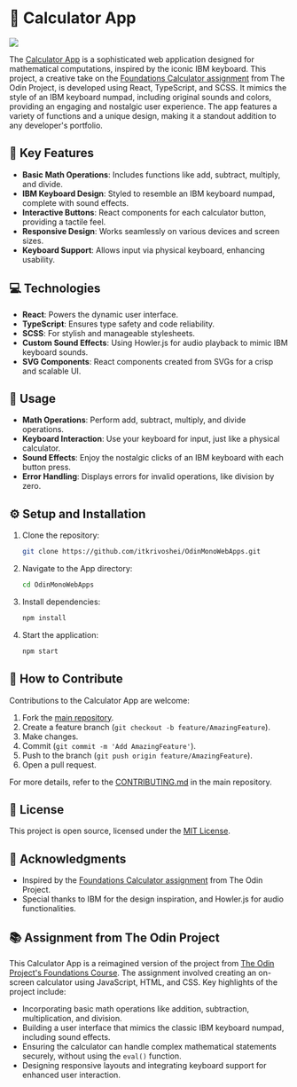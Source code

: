 # 🧮 Calculator App
![](https://github.com/itkrivoshei/OdinMonoWebApps/blob/main/media/Calculator.gif?raw=true)

The [Calculator App](https://itkrivoshei.github.io/OdinMonoWebApps/#/CalculatorApp) is a sophisticated web application designed for mathematical computations, inspired by the iconic IBM keyboard. This project, a creative take on the [Foundations Calculator assignment](https://www.theodinproject.com/lessons/foundations-calculator) from The Odin Project, is developed using React, TypeScript, and SCSS. It mimics the style of an IBM keyboard numpad, including original sounds and colors, providing an engaging and nostalgic user experience. The app features a variety of functions and a unique design, making it a standout addition to any developer's portfolio.

## 🌟 Key Features

- **Basic Math Operations**: Includes functions like add, subtract, multiply, and divide.
- **IBM Keyboard Design**: Styled to resemble an IBM keyboard numpad, complete with sound effects.
- **Interactive Buttons**: React components for each calculator button, providing a tactile feel.
- **Responsive Design**: Works seamlessly on various devices and screen sizes.
- **Keyboard Support**: Allows input via physical keyboard, enhancing usability.

## 💻 Technologies

- **React**: Powers the dynamic user interface.
- **TypeScript**: Ensures type safety and code reliability.
- **SCSS**: For stylish and manageable stylesheets.
- **Custom Sound Effects**: Using Howler.js for audio playback to mimic IBM keyboard sounds.
- **SVG Components**: React components created from SVGs for a crisp and scalable UI.

## 🚀 Usage

- **Math Operations**: Perform add, subtract, multiply, and divide operations.
- **Keyboard Interaction**: Use your keyboard for input, just like a physical calculator.
- **Sound Effects**: Enjoy the nostalgic clicks of an IBM keyboard with each button press.
- **Error Handling**: Displays errors for invalid operations, like division by zero.

## ⚙️ Setup and Installation

1. Clone the repository:
   ```bash
   git clone https://github.com/itkrivoshei/OdinMonoWebApps.git
   ```
2. Navigate to the App directory:
   ```bash
   cd OdinMonoWebApps
   ```
3. Install dependencies:
   ```bash
   npm install
   ```
4. Start the application:
   ```bash
   npm start
   ```

## 🤝 How to Contribute

Contributions to the Calculator App are welcome:

1. Fork the [main repository](https://github.com/itkrivoshei/OdinMonoWebApps).
2. Create a feature branch (`git checkout -b feature/AmazingFeature`).
3. Make changes.
4. Commit (`git commit -m 'Add AmazingFeature'`).
5. Push to the branch (`git push origin feature/AmazingFeature`).
6. Open a pull request.

For more details, refer to the [CONTRIBUTING.md](https://github.com/itkrivoshei/OdinMonoWebApps/blob/master/CONTRIBUTING.md) in the main repository.

## 📜 License

This project is open source, licensed under the [MIT License](https://github.com/itkrivoshei/OdinMonoWebApps/blob/master/LICENSE).

## 🌟 Acknowledgments

- Inspired by the [Foundations Calculator assignment](https://www.theodinproject.com/lessons/foundations-calculator) from The Odin Project.
- Special thanks to IBM for the design inspiration, and Howler.js for audio functionalities.

## 📚 Assignment from The Odin Project

This Calculator App is a reimagined version of the project from [The Odin Project's Foundations Course](https://www.theodinproject.com/lessons/foundations-calculator). The assignment involved creating an on-screen calculator using JavaScript, HTML, and CSS. Key highlights of the project include:

- Incorporating basic math operations like addition, subtraction, multiplication, and division.
- Building a user interface that mimics the classic IBM keyboard numpad, including sound effects.
- Ensuring the calculator can handle complex mathematical statements securely, without using the `eval()` function.
- Designing responsive layouts and integrating keyboard support for enhanced user interaction.
